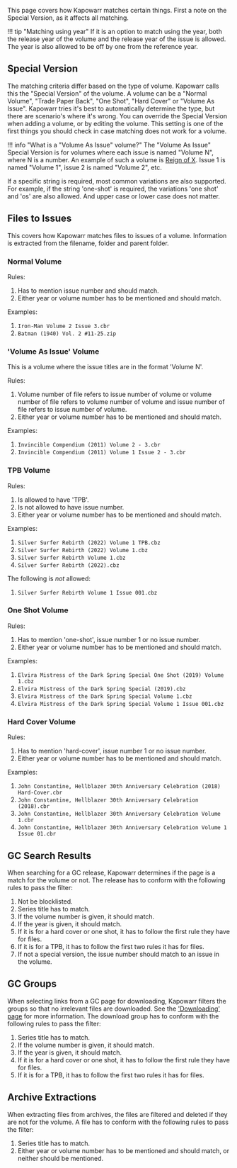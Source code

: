 This page covers how Kapowarr matches certain things. First a note on the Special Version, as it affects all matching.

!!! tip "Matching using year"
	If it is an option to match using the year, both the release year of the volume and the release year of the issue is allowed. The year is also allowed to be off by one from the reference year.

## Special Version

The matching criteria differ based on the type of volume. Kapowarr calls this the "Special Version" of the volume. A volume can be a "Normal Volume", "Trade Paper Back", "One Shot", "Hard Cover" or "Volume As Issue". Kapowarr tries it's best to automatically determine the type, but there are scenario's where it's wrong. You can override the Special Version when adding a volume, or by editing the volume. This setting is one of the first things you should check in case matching does not work for a volume.

!!! info "What is a "Volume As Issue" volume?"
	The "Volume As Issue" Special Version is for volumes where each issue is named "Volume N", where N is a number. An example of such a volume is [Reign of X](https://comicvine.gamespot.com/reign-of-x/4050-137265/). Issue 1 is named "Volume 1", issue 2 is named "Volume 2", etc.

If a specific string is required, most common variations are also supported. For example, if the string 'one-shot' is required, the variations 'one shot' and 'os' are also allowed. And upper case or lower case does not matter. 

## Files to Issues

This covers how Kapowarr matches files to issues of a volume. Information is extracted from the filename, folder and parent folder.

### Normal Volume

Rules:

1. Has to mention issue number and should match.
2. Either year or volume number has to be mentioned and should match.

Examples:

1. `Iron-Man Volume 2 Issue 3.cbr`
2. `Batman (1940) Vol. 2 #11-25.zip`

### 'Volume As Issue' Volume

This is a volume where the issue titles are in the format 'Volume N'.

Rules:

1. Volume number of file refers to issue number of volume or volume number of file refers to volume number of volume and issue number of file refers to issue number of volume.
2. Either year or volume number has to be mentioned and should match.

Examples:

1. `Invincible Compendium (2011) Volume 2 - 3.cbr`
2. `Invincible Compendium (2011) Volume 1 Issue 2 - 3.cbr`

### TPB Volume

Rules:

1. Is allowed to have 'TPB'.
2. Is not allowed to have issue number.
3. Either year or volume number has to be mentioned and should match.

Examples:

1. `Silver Surfer Rebirth (2022) Volume 1 TPB.cbz`
2. `Silver Surfer Rebirth (2022) Volume 1.cbz`
3. `Silver Surfer Rebirth Volume 1.cbz`
4. `Silver Surfer Rebirth (2022).cbz`

The following is _not_ allowed:

1. `Silver Surfer Rebirth Volume 1 Issue 001.cbz`

### One Shot Volume

Rules:

1. Has to mention 'one-shot', issue number 1 or no issue number.
2. Either year or volume number has to be mentioned and should match.

Examples:

1. `Elvira Mistress of the Dark Spring Special One Shot (2019) Volume 1.cbz`
2. `Elvira Mistress of the Dark Spring Special (2019).cbz`
3. `Elvira Mistress of the Dark Spring Special Volume 1.cbz`
4. `Elvira Mistress of the Dark Spring Special Volume 1 Issue 001.cbz`

### Hard Cover Volume

Rules:

1. Has to mention 'hard-cover', issue number 1 or no issue number.
2. Either year or volume number has to be mentioned and should match.

Examples:

1. `John Constantine, Hellblazer 30th Anniversary Celebration (2018) Hard-Cover.cbr`
2. `John Constantine, Hellblazer 30th Anniversary Celebration (2018).cbr`
3. `John Constantine, Hellblazer 30th Anniversary Celebration Volume 1.cbr`
4. `John Constantine, Hellblazer 30th Anniversary Celebration Volume 1 Issue 01.cbr`

## GC Search Results

When searching for a GC release, Kapowarr determines if the page is a match for the volume or not. The release has to conform with the following rules to pass the filter:

1. Not be blocklisted.
2. Series title has to match.
3. If the volume number is given, it should match.
4. If the year is given, it should match.
5. If it is for a hard cover or one shot, it has to follow the first rule they have for files.
6. If it is for a TPB, it has to follow the first two rules it has for files.
7. If not a special version, the issue number should match to an issue in the volume.

## GC Groups

When selecting links from a GC page for downloading, Kapowarr filters the groups so that no irrelevant files are downloaded. See the ['Downloading' page](./downloading.md) for more information. The download group has to conform with the following rules to pass the filter:

1. Series title has to match.
2. If the volume number is given, it should match.
3. If the year is given, it should match.
4. If it is for a hard cover or one shot, it has to follow the first rule they have for files.
5. If it is for a TPB, it has to follow the first two rules it has for files.

## Archive Extractions

When extracting files from archives, the files are filtered and deleted if they are not for the volume. A file has to conform with the following rules to pass the filter:

1. Series title has to match.
2. Either year or volume number has to be mentioned and should match, or neither should be mentioned.
